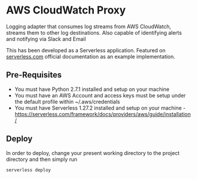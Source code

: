 # AWS CloudWatch Proxy 

Logging adapter that consumes log streams from AWS CloudWatch, streams them to other log destinations. Also capable of identifying alerts and notifying via Slack and Email

This has been developed as a Serverless application. Featured on [serverless.com](https://github.com/serverless/examples) official documentation as an example implementation.

## Pre-Requisites
- You must have Python 2.7.1 installed and setup on your machine
- You must have an AWS Account and access keys must be setup under the default profile within ~/.aws/credentials
- You must have Serverless 1.27.2 installed and setup on your machine - https://serverless.com/framework/docs/providers/aws/guide/installation/


## Deploy
In order to deploy, change your present working directory to the project directory and then simply run

```bash
serverless deploy
```
